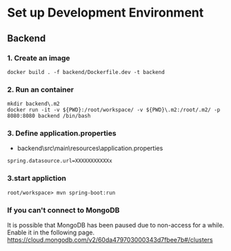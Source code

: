 # Set up Development Environment

## Backend
### 1. Create an image
```
docker build . -f backend/Dockerfile.dev -t backend
```

### 2. Run an container
```
mkdir backend\.m2
docker run -it -v ${PWD}:/root/workspace/ -v ${PWD}\.m2:/root/.m2/ -p 8080:8080 backend /bin/bash
```

### 3. Define application.properties

- backend\src\main\resources\application.properties
```
spring.datasource.url=XXXXXXXXXXXx
```

### 3.start appliction
```
root/workspace> mvn spring-boot:run
```

### If you can't connect to MongoDB
It is possible that MongoDB has been paused due to non-access for a while.<br>
Enable it in the following page.
https://cloud.mongodb.com/v2/60da479703000343d7fbee7b#/clusters
